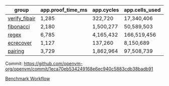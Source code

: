 | group | app.proof_time_ms | app.cycles | app.cells_used | leaf.proof_time_ms | leaf.cycles | leaf.cells_used |
| -- | -- | -- | -- | -- | -- | -- |
| [verify_fibair](https://github.com/openvm-org/openvm/blob/benchmark-results/benchmarks-pr/1775/verify_fibair-1eca70eb534249168e6ec940c5883cdb38badb91.md) | 1,285 |  322,720 |  17,340,406 |- | - | - |
| [fibonacci](https://github.com/openvm-org/openvm/blob/benchmark-results/benchmarks-pr/1775/fibonacci-1eca70eb534249168e6ec940c5883cdb38badb91.md) | 2,180 |  1,500,277 |  50,589,503 |- | - | - |
| [regex](https://github.com/openvm-org/openvm/blob/benchmark-results/benchmarks-pr/1775/regex-1eca70eb534249168e6ec940c5883cdb38badb91.md) | 6,785 |  4,165,432 |  166,519,456 |- | - | - |
| [ecrecover](https://github.com/openvm-org/openvm/blob/benchmark-results/benchmarks-pr/1775/ecrecover-1eca70eb534249168e6ec940c5883cdb38badb91.md) | 1,127 |  137,260 |  8,150,689 |- | - | - |
| [pairing](https://github.com/openvm-org/openvm/blob/benchmark-results/benchmarks-pr/1775/pairing-1eca70eb534249168e6ec940c5883cdb38badb91.md) | 3,729 |  1,862,964 |  97,508,739 |- | - | - |


Commit: https://github.com/openvm-org/openvm/commit/1eca70eb534249168e6ec940c5883cdb38badb91

[Benchmark Workflow](https://github.com/openvm-org/openvm/actions/runs/15791896412)
